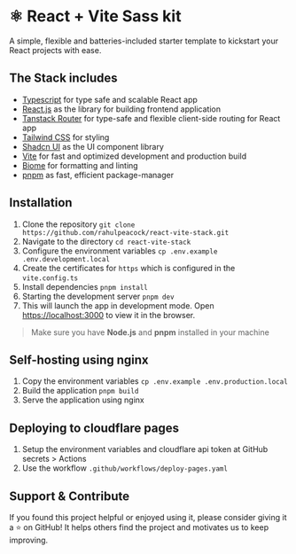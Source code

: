 # ⚛️ React + Vite Sass kit
A simple, flexible and batteries-included starter template to kickstart your React projects with ease.

## The Stack includes
- [Typescript](https://www.typescriptlang.org/) for type safe and scalable React app
- [React.js](https://react.dev/) as the library for building frontend application
- [Tanstack Router](https://tanstack.com/router/latest) for type-safe and flexible client-side routing for React app
- [Tailwind CSS](https://tailwindcss.com/) for styling
- [Shadcn UI](https://ui.shadcn.com/) as the UI component library
- [Vite](https://vitejs.dev/guide/) for fast and optimized development and production build
- [Biome](https://biomejs.dev/) for formatting and linting
- [pnpm](https://pnpm.io/) as fast, efficient package-manager

## Installation
1. Clone the repository ```git clone https://github.com/rahulpeacock/react-vite-stack.git```
2. Navigate to the directory ```cd react-vite-stack```
3. Configure the environment variables ```cp .env.example .env.development.local```
4. Create the certificates for ```https``` which is configured in the ```vite.config.ts```
5. Install dependencies ```pnpm install```
6. Starting the development server ```pnpm dev```
7. This will launch the app in development mode. Open [https://localhost:3000](https://localhost:3000) to view it in the browser.

> Make sure you have __Node.js__ and __pnpm__ installed in your machine

## Self-hosting using nginx
1. Copy the environment variables ```cp .env.example .env.production.local```
2. Build the application ```pnpm build```
3. Serve the application using nginx

## Deploying to cloudflare pages
1. Setup the environment variables and cloudflare api token at GitHub secrets > Actions
2. Use the workflow ```.github/workflows/deploy-pages.yaml```

## Support & Contribute
If you found this project helpful or enjoyed using it, please consider giving it a ⭐️ on GitHub! It helps others find the project and motivates us to keep improving.
